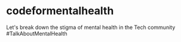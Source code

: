 # codeformentalhealth
Let's break down the stigma of mental health in the Tech community #TalkAboutMentalHealth
